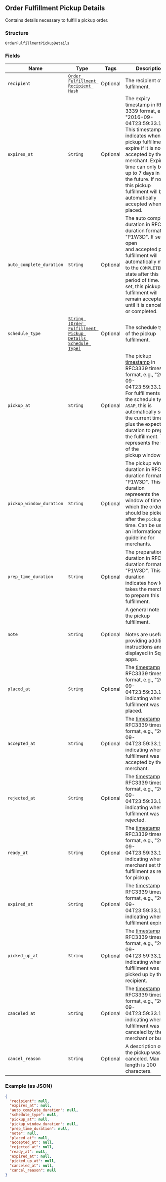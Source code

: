 ## Order Fulfillment Pickup Details

Contains details necessary to fulfill a pickup order.

### Structure

`OrderFulfillmentPickupDetails`

### Fields

| Name | Type | Tags | Description |
|  --- | --- | --- | --- |
| `recipient` | [`Order Fulfillment Recipient Hash`](/doc/models/order-fulfillment-recipient.md) | Optional | The recipient of a fulfillment. |
| `expires_at` | `String` | Optional | The expiry [timestamp](#workingwithdates) in RFC 3339 format, e.g.,<br>"2016-09-04T23:59:33.123Z". This timestamp indicates when the pickup fulfillment will<br>expire if it is not accepted by the merchant. Expiration time can only be set up to 7 days in<br>the future. If not set, this pickup fulfillment will be automatically accepted when placed. |
| `auto_complete_duration` | `String` | Optional | The auto completion duration in RFC3339 duration format, e.g., "P1W3D". If set, an open<br>and accepted pickup fulfillment will automatically move to the `COMPLETED` state after this<br>period of time. If not set, this pickup fulfillment will remain accepted until it is canceled<br>or completed. |
| `schedule_type` | [`String (Order Fulfillment Pickup Details Schedule Type)`](/doc/models/order-fulfillment-pickup-details-schedule-type.md) | Optional | The schedule type of the pickup fulfillment. |
| `pickup_at` | `String` | Optional | The pickup [timestamp](#workingwithdates) in RFC3339 timestamp format, e.g., "2016-09-04T23:59:33.123Z".<br>For fulfillments with the schedule type `ASAP`, this is automatically set to the current time<br>plus the expected duration to prepare the fulfillment. This represents the start of the<br>pickup window. |
| `pickup_window_duration` | `String` | Optional | The pickup window duration in RFC3339 duration format, e.g., "P1W3D". This duration<br>represents the window of time for which the order should be picked up after the `pickup_at`<br>time. Can be used as an informational guideline for merchants. |
| `prep_time_duration` | `String` | Optional | The preparation time duration in RFC3339 duration format, e.g., "P1W3D". This duration<br>indicates how long it takes the merchant to prepare this fulfillment. |
| `note` | `String` | Optional | A general note about the pickup fulfillment.<br><br>Notes are useful for providing additional instructions and are displayed in Square apps. |
| `placed_at` | `String` | Optional | The [timestamp](#workingwithdates) in RFC3339 timestamp format, e.g., "2016-09-04T23:59:33.123Z",<br>indicating when the fulfillment was placed. |
| `accepted_at` | `String` | Optional | The [timestamp](#workingwithdates) in RFC3339 timestamp format, e.g., "2016-09-04T23:59:33.123Z",<br>indicating when the fulfillment was accepted by the merchant. |
| `rejected_at` | `String` | Optional | The [timestamp](#workingwithdates) in RFC3339 timestamp format, e.g., "2016-09-04T23:59:33.123Z",<br>indicating when the fulfillment was rejected. |
| `ready_at` | `String` | Optional | The [timestamp](#workingwithdates) in RFC3339 timestamp format, e.g., "2016-09-04T23:59:33.123Z",<br>indicating when the merchant set the fulfillment as ready for pickup. |
| `expired_at` | `String` | Optional | The [timestamp](#workingwithdates) in RFC3339 timestamp format, e.g., "2016-09-04T23:59:33.123Z",<br>indicating when the fulfillment expired. |
| `picked_up_at` | `String` | Optional | The [timestamp](#workingwithdates) in RFC3339 timestamp format, e.g., "2016-09-04T23:59:33.123Z",<br>indicating when the fulfillment was picked up by the recipient. |
| `canceled_at` | `String` | Optional | The [timestamp](#workingwithdates) in RFC3339 timestamp format, e.g., "2016-09-04T23:59:33.123Z",<br>indicating when the fulfillment was canceled by the merchant or buyer. |
| `cancel_reason` | `String` | Optional | A description of why the pickup was canceled. Max length is 100 characters. |

### Example (as JSON)

```json
{
  "recipient": null,
  "expires_at": null,
  "auto_complete_duration": null,
  "schedule_type": null,
  "pickup_at": null,
  "pickup_window_duration": null,
  "prep_time_duration": null,
  "note": null,
  "placed_at": null,
  "accepted_at": null,
  "rejected_at": null,
  "ready_at": null,
  "expired_at": null,
  "picked_up_at": null,
  "canceled_at": null,
  "cancel_reason": null
}
```

